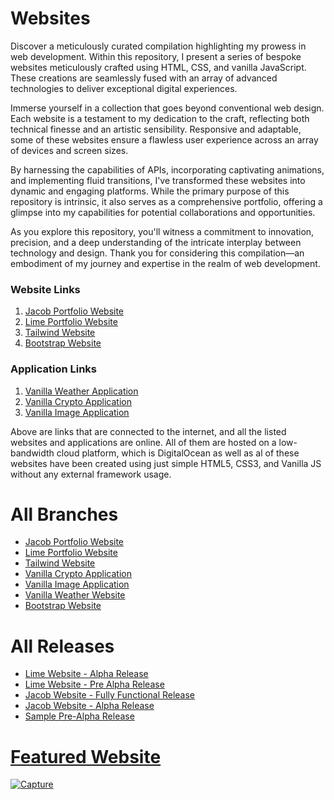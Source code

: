 # Websites

Discover a meticulously curated compilation highlighting my prowess in web development. Within this repository, I present a series of bespoke websites meticulously crafted using HTML, CSS, and vanilla JavaScript. These creations are seamlessly fused with an array of advanced technologies to deliver exceptional digital experiences.

Immerse yourself in a collection that goes beyond conventional web design. Each website is a testament to my dedication to the craft, reflecting both technical finesse and an artistic sensibility. Responsive and adaptable, some of these websites ensure a flawless user experience across an array of devices and screen sizes.

By harnessing the capabilities of APIs, incorporating captivating animations, and implementing fluid transitions, I've transformed these websites into dynamic and engaging platforms. While the primary purpose of this repository is intrinsic, it also serves as a comprehensive portfolio, offering a glimpse into my capabilities for potential collaborations and opportunities.

As you explore this repository, you'll witness a commitment to innovation, precision, and a deep understanding of the intricate interplay between technology and design. Thank you for considering this compilation—an embodiment of my journey and expertise in the realm of web development.

### Website Links
1. <a href="https://github.com/arpitgoswami/websites/tree/jacob-portfolio-website">Jacob Portfolio Website</a>
2. <a href="https://github.com/arpitgoswami/websites/tree/lime-portfolio-website">Lime Portfolio Website</a>
3. <a href="https://github.com/arpitgoswami/websites/tree/tailwind-website">Tailwind Website</a>
4. <a href="https://github.com/arpitgoswami/websites/tree/bootstrap-website">Bootstrap Website</a>

### Application Links
1. <a href="https://github.com/arpitgoswami/websites/tree/vanilla-weather-app">Vanilla Weather Application</a>
2. <a href="https://github.com/arpitgoswami/websites/tree/vanilla-crypto-app">Vanilla Crypto Application</a>
3. <a href="https://github.com/arpitgoswami/websites/tree/vanilla-image-app">Vanilla Image Application</a>

Above are links that are connected to the internet, and all the listed websites and applications are online. All of them are hosted on a low-bandwidth cloud platform, which is DigitalOcean as well as al of these websites have been created using just simple HTML5, CSS3, and Vanilla JS without any external framework usage.

# All Branches

* <a href="https://github.com/arpitgoswami/websites/tree/jacob-portfolio-website">Jacob Portfolio Website</a>
* <a href="https://github.com/arpitgoswami/websites/tree/lime-portfolio-website">Lime Portfolio Website</a>
* <a href="https://github.com/arpitgoswami/websites/tree/tailwind-website">Tailwind Website</a>
* <a href="https://github.com/arpitgoswami/websites/tree/vanilla-crypto-app">Vanilla Crypto Application</a>
* <a href="https://github.com/arpitgoswami/websites/tree/vanilla-image-app">Vanilla Image Application</a>
* <a href="https://github.com/arpitgoswami/websites/tree/vanilla-weather-app">Vanilla Weather Website</a>
* <a href="https://github.com/arpitgoswami/websites/tree/bootstrap-website">Bootstrap Website</a>

# All Releases

* <a href="https://github.com/arpitgoswami/websites/releases/tag/v1.2">Lime Website - Alpha Release</a>
* <a href="https://github.com/arpitgoswami/websites/releases/tag/v0.20">Lime Website - Pre Alpha Release
* <a href="https://github.com/arpitgoswami/websites/releases/tag/v1.10">Jacob Website - Fully Functional Release
* <a href="https://github.com/arpitgoswami/websites/releases/tag/v1.00">Jacob Website - Alpha Release
* <a href="https://github.com/arpitgoswami/websites/releases/tag/v0.02">Sample Pre-Alpha Release

# Featured Website

![Capture](https://github.com/arpitgoswami/websites/assets/71710858/2f54d5a2-5875-4b9d-9be2-322419390405)
